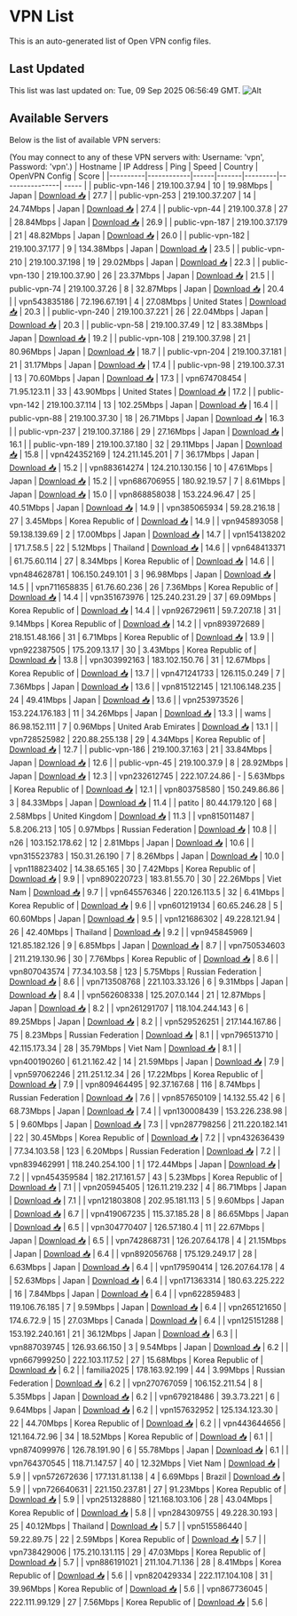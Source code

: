 # VPN List

This is an auto-generated list of Open VPN config files.

## Last Updated

This list was last updated on: Tue, 09 Sep 2025 06:56:49 GMT.
![Alt](https://repobeats.axiom.co/api/embed/186b98318ef1479477931607c1ad7d823f12451f.svg "Repobeats analytics image")

## Available Servers

Below is the list of available VPN servers:

(You may connect to any of these VPN servers with: Username: 'vpn', Password: 'vpn'.)
| Hostname | IP Address | Ping | Speed | Country | OpenVPN Config | Score |
|----------|------------|------|-------|---------|----------------| ----- |
| public-vpn-146 | 219.100.37.94 | 10 | 19.98Mbps | Japan | [Download 📥](./configs/server_0_JP.ovpn) | 27.7 |
| public-vpn-253 | 219.100.37.207 | 14 | 24.74Mbps | Japan | [Download 📥](./configs/server_1_JP.ovpn) | 27.4 |
| public-vpn-44 | 219.100.37.8 | 27 | 28.84Mbps | Japan | [Download 📥](./configs/server_2_JP.ovpn) | 26.9 |
| public-vpn-187 | 219.100.37.179 | 21 | 48.82Mbps | Japan | [Download 📥](./configs/server_3_JP.ovpn) | 26.0 |
| public-vpn-182 | 219.100.37.177 | 9 | 134.38Mbps | Japan | [Download 📥](./configs/server_4_JP.ovpn) | 23.5 |
| public-vpn-210 | 219.100.37.198 | 19 | 29.02Mbps | Japan | [Download 📥](./configs/server_5_JP.ovpn) | 22.3 |
| public-vpn-130 | 219.100.37.90 | 26 | 23.37Mbps | Japan | [Download 📥](./configs/server_6_JP.ovpn) | 21.5 |
| public-vpn-74 | 219.100.37.26 | 8 | 32.87Mbps | Japan | [Download 📥](./configs/server_7_JP.ovpn) | 20.4 |
| vpn543835186 | 72.196.67.191 | 4 | 27.08Mbps | United States | [Download 📥](./configs/server_8_US.ovpn) | 20.3 |
| public-vpn-240 | 219.100.37.221 | 26 | 22.04Mbps | Japan | [Download 📥](./configs/server_9_JP.ovpn) | 20.3 |
| public-vpn-58 | 219.100.37.49 | 12 | 83.38Mbps | Japan | [Download 📥](./configs/server_10_JP.ovpn) | 19.2 |
| public-vpn-108 | 219.100.37.98 | 21 | 80.96Mbps | Japan | [Download 📥](./configs/server_11_JP.ovpn) | 18.7 |
| public-vpn-204 | 219.100.37.181 | 21 | 31.17Mbps | Japan | [Download 📥](./configs/server_12_JP.ovpn) | 17.4 |
| public-vpn-98 | 219.100.37.31 | 13 | 70.60Mbps | Japan | [Download 📥](./configs/server_13_JP.ovpn) | 17.3 |
| vpn674708454 | 71.95.123.11 | 33 | 43.90Mbps | United States | [Download 📥](./configs/server_14_US.ovpn) | 17.2 |
| public-vpn-142 | 219.100.37.114 | 13 | 102.25Mbps | Japan | [Download 📥](./configs/server_15_JP.ovpn) | 16.4 |
| public-vpn-88 | 219.100.37.30 | 18 | 26.71Mbps | Japan | [Download 📥](./configs/server_16_JP.ovpn) | 16.3 |
| public-vpn-237 | 219.100.37.186 | 29 | 27.16Mbps | Japan | [Download 📥](./configs/server_17_JP.ovpn) | 16.1 |
| public-vpn-189 | 219.100.37.180 | 32 | 29.11Mbps | Japan | [Download 📥](./configs/server_18_JP.ovpn) | 15.8 |
| vpn424352169 | 124.211.145.201 | 7 | 36.17Mbps | Japan | [Download 📥](./configs/server_19_JP.ovpn) | 15.2 |
| vpn883614274 | 124.210.130.156 | 10 | 47.61Mbps | Japan | [Download 📥](./configs/server_20_JP.ovpn) | 15.2 |
| vpn686706955 | 180.92.19.57 | 7 | 8.61Mbps | Japan | [Download 📥](./configs/server_21_JP.ovpn) | 15.0 |
| vpn868858038 | 153.224.96.47 | 25 | 40.51Mbps | Japan | [Download 📥](./configs/server_22_JP.ovpn) | 14.9 |
| vpn385065934 | 59.28.216.18 | 27 | 3.45Mbps | Korea Republic of | [Download 📥](./configs/server_23_KR.ovpn) | 14.9 |
| vpn945893058 | 59.138.139.69 | 2 | 17.00Mbps | Japan | [Download 📥](./configs/server_24_JP.ovpn) | 14.7 |
| vpn154138202 | 171.7.58.5 | 22 | 5.12Mbps | Thailand | [Download 📥](./configs/server_25_TH.ovpn) | 14.6 |
| vpn648413371 | 61.75.60.114 | 27 | 8.34Mbps | Korea Republic of | [Download 📥](./configs/server_26_KR.ovpn) | 14.6 |
| vpn484628781 | 106.150.249.101 | 3 | 96.98Mbps | Japan | [Download 📥](./configs/server_27_JP.ovpn) | 14.5 |
| vpn711658835 | 61.76.60.236 | 26 | 7.36Mbps | Korea Republic of | [Download 📥](./configs/server_28_KR.ovpn) | 14.4 |
| vpn351673976 | 125.240.231.29 | 37 | 69.09Mbps | Korea Republic of | [Download 📥](./configs/server_29_KR.ovpn) | 14.4 |
| vpn926729611 | 59.7.207.18 | 31 | 9.14Mbps | Korea Republic of | [Download 📥](./configs/server_30_KR.ovpn) | 14.2 |
| vpn893972689 | 218.151.48.166 | 31 | 6.71Mbps | Korea Republic of | [Download 📥](./configs/server_31_KR.ovpn) | 13.9 |
| vpn922387505 | 175.209.13.17 | 30 | 3.43Mbps | Korea Republic of | [Download 📥](./configs/server_32_KR.ovpn) | 13.8 |
| vpn303992163 | 183.102.150.76 | 31 | 12.67Mbps | Korea Republic of | [Download 📥](./configs/server_33_KR.ovpn) | 13.7 |
| vpn471241733 | 126.115.0.249 | 7 | 7.36Mbps | Japan | [Download 📥](./configs/server_34_JP.ovpn) | 13.6 |
| vpn815122145 | 121.106.148.235 | 24 | 49.41Mbps | Japan | [Download 📥](./configs/server_35_JP.ovpn) | 13.6 |
| vpn253973526 | 153.224.176.183 | 11 | 34.26Mbps | Japan | [Download 📥](./configs/server_36_JP.ovpn) | 13.3 |
| wams | 86.98.152.111 | 7 | 0.96Mbps | United Arab Emirates | [Download 📥](./configs/server_37_AE.ovpn) | 13.1 |
| vpn728525982 | 220.88.255.138 | 29 | 4.34Mbps | Korea Republic of | [Download 📥](./configs/server_38_KR.ovpn) | 12.7 |
| public-vpn-186 | 219.100.37.163 | 21 | 33.84Mbps | Japan | [Download 📥](./configs/server_39_JP.ovpn) | 12.6 |
| public-vpn-45 | 219.100.37.9 | 8 | 28.92Mbps | Japan | [Download 📥](./configs/server_40_JP.ovpn) | 12.3 |
| vpn232612745 | 222.107.24.86 | - | 5.63Mbps | Korea Republic of | [Download 📥](./configs/server_41_KR.ovpn) | 12.1 |
| vpn803758580 | 150.249.86.86 | 3 | 84.33Mbps | Japan | [Download 📥](./configs/server_42_JP.ovpn) | 11.4 |
| patito | 80.44.179.120 | 68 | 2.58Mbps | United Kingdom | [Download 📥](./configs/server_43_GB.ovpn) | 11.3 |
| vpn815011487 | 5.8.206.213 | 105 | 0.97Mbps | Russian Federation | [Download 📥](./configs/server_44_RU.ovpn) | 10.8 |
| n26 | 103.152.178.62 | 12 | 2.81Mbps | Japan | [Download 📥](./configs/server_45_JP.ovpn) | 10.6 |
| vpn315523783 | 150.31.26.190 | 7 | 8.26Mbps | Japan | [Download 📥](./configs/server_46_JP.ovpn) | 10.0 |
| vpn118823402 | 14.38.65.165 | 30 | 7.42Mbps | Korea Republic of | [Download 📥](./configs/server_47_KR.ovpn) | 9.9 |
| vpn890220723 | 183.81.55.70 | 30 | 22.26Mbps | Viet Nam | [Download 📥](./configs/server_48_VN.ovpn) | 9.7 |
| vpn645576346 | 220.126.113.5 | 32 | 6.41Mbps | Korea Republic of | [Download 📥](./configs/server_49_KR.ovpn) | 9.6 |
| vpn601219134 | 60.65.246.28 | 5 | 60.60Mbps | Japan | [Download 📥](./configs/server_50_JP.ovpn) | 9.5 |
| vpn121686302 | 49.228.121.94 | 26 | 42.40Mbps | Thailand | [Download 📥](./configs/server_51_TH.ovpn) | 9.2 |
| vpn945845969 | 121.85.182.126 | 9 | 6.85Mbps | Japan | [Download 📥](./configs/server_52_JP.ovpn) | 8.7 |
| vpn750534603 | 211.219.130.96 | 30 | 7.76Mbps | Korea Republic of | [Download 📥](./configs/server_53_KR.ovpn) | 8.6 |
| vpn807043574 | 77.34.103.58 | 123 | 5.75Mbps | Russian Federation | [Download 📥](./configs/server_54_RU.ovpn) | 8.6 |
| vpn713508768 | 221.103.33.126 | 6 | 9.31Mbps | Japan | [Download 📥](./configs/server_55_JP.ovpn) | 8.4 |
| vpn562608338 | 125.207.0.144 | 21 | 12.87Mbps | Japan | [Download 📥](./configs/server_56_JP.ovpn) | 8.2 |
| vpn261291707 | 118.104.244.143 | 6 | 89.25Mbps | Japan | [Download 📥](./configs/server_57_JP.ovpn) | 8.2 |
| vpn529526251 | 217.144.167.86 | 75 | 8.23Mbps | Russian Federation | [Download 📥](./configs/server_58_RU.ovpn) | 8.1 |
| vpn796513710 | 42.115.173.34 | 28 | 35.79Mbps | Viet Nam | [Download 📥](./configs/server_59_VN.ovpn) | 8.1 |
| vpn400190260 | 61.21.162.42 | 14 | 21.59Mbps | Japan | [Download 📥](./configs/server_60_JP.ovpn) | 7.9 |
| vpn597062246 | 211.251.12.34 | 26 | 17.22Mbps | Korea Republic of | [Download 📥](./configs/server_61_KR.ovpn) | 7.9 |
| vpn809464495 | 92.37.167.68 | 116 | 8.74Mbps | Russian Federation | [Download 📥](./configs/server_62_RU.ovpn) | 7.6 |
| vpn857650109 | 14.132.55.42 | 6 | 68.73Mbps | Japan | [Download 📥](./configs/server_63_JP.ovpn) | 7.4 |
| vpn130008439 | 153.226.238.98 | 5 | 9.60Mbps | Japan | [Download 📥](./configs/server_64_JP.ovpn) | 7.3 |
| vpn287798256 | 211.220.182.141 | 22 | 30.45Mbps | Korea Republic of | [Download 📥](./configs/server_65_KR.ovpn) | 7.2 |
| vpn432636439 | 77.34.103.58 | 123 | 6.20Mbps | Russian Federation | [Download 📥](./configs/server_66_RU.ovpn) | 7.2 |
| vpn839462991 | 118.240.254.100 | 1 | 172.44Mbps | Japan | [Download 📥](./configs/server_67_JP.ovpn) | 7.2 |
| vpn454359584 | 182.217.161.57 | 43 | 5.23Mbps | Korea Republic of | [Download 📥](./configs/server_68_KR.ovpn) | 7.1 |
| vpn205945405 | 126.11.219.232 | 4 | 86.71Mbps | Japan | [Download 📥](./configs/server_69_JP.ovpn) | 7.1 |
| vpn121803808 | 202.95.181.113 | 5 | 9.60Mbps | Japan | [Download 📥](./configs/server_70_JP.ovpn) | 6.7 |
| vpn419067235 | 115.37.185.28 | 8 | 86.65Mbps | Japan | [Download 📥](./configs/server_71_JP.ovpn) | 6.5 |
| vpn304770407 | 126.57.180.4 | 11 | 22.67Mbps | Japan | [Download 📥](./configs/server_72_JP.ovpn) | 6.5 |
| vpn742868731 | 126.207.64.178 | 4 | 21.15Mbps | Japan | [Download 📥](./configs/server_73_JP.ovpn) | 6.4 |
| vpn892056768 | 175.129.249.17 | 28 | 6.63Mbps | Japan | [Download 📥](./configs/server_74_JP.ovpn) | 6.4 |
| vpn179590414 | 126.207.64.178 | 4 | 52.63Mbps | Japan | [Download 📥](./configs/server_75_JP.ovpn) | 6.4 |
| vpn171363314 | 180.63.225.222 | 16 | 7.84Mbps | Japan | [Download 📥](./configs/server_76_JP.ovpn) | 6.4 |
| vpn622859483 | 119.106.76.185 | 7 | 9.59Mbps | Japan | [Download 📥](./configs/server_77_JP.ovpn) | 6.4 |
| vpn265121650 | 174.6.72.9 | 15 | 27.03Mbps | Canada | [Download 📥](./configs/server_78_CA.ovpn) | 6.4 |
| vpn125151288 | 153.192.240.161 | 21 | 36.12Mbps | Japan | [Download 📥](./configs/server_79_JP.ovpn) | 6.3 |
| vpn887039745 | 126.93.66.150 | 3 | 9.54Mbps | Japan | [Download 📥](./configs/server_80_JP.ovpn) | 6.2 |
| vpn667999250 | 222.103.117.52 | 27 | 15.68Mbps | Korea Republic of | [Download 📥](./configs/server_81_KR.ovpn) | 6.2 |
| familia2025 | 178.163.92.199 | 44 | 3.99Mbps | Russian Federation | [Download 📥](./configs/server_82_RU.ovpn) | 6.2 |
| vpn270767059 | 106.152.211.54 | 8 | 5.35Mbps | Japan | [Download 📥](./configs/server_83_JP.ovpn) | 6.2 |
| vpn679218486 | 39.3.73.221 | 6 | 9.64Mbps | Japan | [Download 📥](./configs/server_84_JP.ovpn) | 6.2 |
| vpn157632952 | 125.134.123.30 | 22 | 44.70Mbps | Korea Republic of | [Download 📥](./configs/server_85_KR.ovpn) | 6.2 |
| vpn443644656 | 121.164.72.96 | 34 | 18.52Mbps | Korea Republic of | [Download 📥](./configs/server_86_KR.ovpn) | 6.1 |
| vpn874099976 | 126.78.191.90 | 6 | 55.78Mbps | Japan | [Download 📥](./configs/server_87_JP.ovpn) | 6.1 |
| vpn764370545 | 118.71.147.57 | 40 | 12.32Mbps | Viet Nam | [Download 📥](./configs/server_88_VN.ovpn) | 5.9 |
| vpn572672636 | 177.131.81.138 | 4 | 6.69Mbps | Brazil | [Download 📥](./configs/server_89_BR.ovpn) | 5.9 |
| vpn726640631 | 221.150.237.81 | 27 | 91.23Mbps | Korea Republic of | [Download 📥](./configs/server_90_KR.ovpn) | 5.9 |
| vpn251328880 | 121.168.103.106 | 28 | 43.04Mbps | Korea Republic of | [Download 📥](./configs/server_91_KR.ovpn) | 5.8 |
| vpn284309755 | 49.228.30.193 | 25 | 40.12Mbps | Thailand | [Download 📥](./configs/server_92_TH.ovpn) | 5.7 |
| vpn515586440 | 59.22.89.75 | 22 | 2.59Mbps | Korea Republic of | [Download 📥](./configs/server_93_KR.ovpn) | 5.7 |
| vpn738429006 | 175.210.131.115 | 29 | 47.03Mbps | Korea Republic of | [Download 📥](./configs/server_94_KR.ovpn) | 5.7 |
| vpn886191021 | 211.104.71.136 | 28 | 8.41Mbps | Korea Republic of | [Download 📥](./configs/server_95_KR.ovpn) | 5.6 |
| vpn820429334 | 222.117.104.108 | 31 | 39.96Mbps | Korea Republic of | [Download 📥](./configs/server_96_KR.ovpn) | 5.6 |
| vpn867736045 | 222.111.99.129 | 27 | 7.56Mbps | Korea Republic of | [Download 📥](./configs/server_97_KR.ovpn) | 5.6 |
